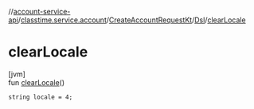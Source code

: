 //[account-service-api](../../../../index.md)/[classtime.service.account](../../index.md)/[CreateAccountRequestKt](../index.md)/[Dsl](index.md)/[clearLocale](clear-locale.md)

# clearLocale

[jvm]\
fun [clearLocale](clear-locale.md)()

<code>string locale = 4;</code>
